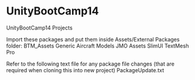 # UnityBootCamp14
UnityBootCamp14 Projects

Import these packages and put them inside Assets/External Packages folder:
BTM_Assets
Generic Aircraft Models
JMO Assets
SlimUI
TextMesh Pro


Refer to the following text file for any package file changes (that are required when cloning this into new project)
PackageUpdate.txt